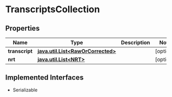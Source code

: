 

# TranscriptsCollection


## Properties

Name | Type | Description | Notes
------------ | ------------- | ------------- | -------------
**transcript** | [**java.util.List&lt;RawOrCorrected&gt;**](RawOrCorrected.md) |  |  [optional]
**nrt** | [**java.util.List&lt;NRT&gt;**](NRT.md) |  |  [optional]


## Implemented Interfaces

* Serializable


